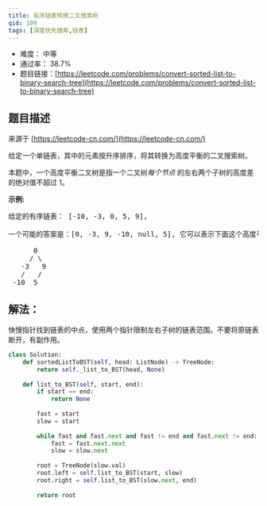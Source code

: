 ```yaml
---
title: 有序链表转换二叉搜索树
qid: 109
tags: [深度优先搜索,链表]
---
```



- 难度： 中等
- 通过率： 38.7%
- 题目链接：[https://leetcode.com/problems/convert-sorted-list-to-binary-search-tree](https://leetcode.com/problems/convert-sorted-list-to-binary-search-tree)


## 题目描述

来源于 [https://leetcode-cn.com/](https://leetcode-cn.com/)

<p>给定一个单链表，其中的元素按升序排序，将其转换为高度平衡的二叉搜索树。</p>

<p>本题中，一个高度平衡二叉树是指一个二叉树<em>每个节点&nbsp;</em>的左右两个子树的高度差的绝对值不超过 1。</p>

<p><strong>示例:</strong></p>

<pre>给定的有序链表： [-10, -3, 0, 5, 9],

一个可能的答案是：[0, -3, 9, -10, null, 5], 它可以表示下面这个高度平衡二叉搜索树：

      0
     / \
   -3   9
   /   /
 -10  5
</pre>


## 解法：

快慢指针找到链表的中点，使用两个指针限制左右子树的链表范围。不要将原链表断开，有副作用。

```python
class Solution:
    def sortedListToBST(self, head: ListNode) -> TreeNode:
        return self._list_to_BST(head, None)
        
    def list_to_BST(self, start, end):
        if start == end:
            return None
        
        fast = start
        slow = start
        
        while fast and fast.next and fast != end and fast.next != end:
            fast = fast.next.next
            slow = slow.next
            
        root = TreeNode(slow.val)
        root.left = self.list_to_BST(start, slow)
        root.right = self.list_to_BST(slow.next, end)
        
        return root
```